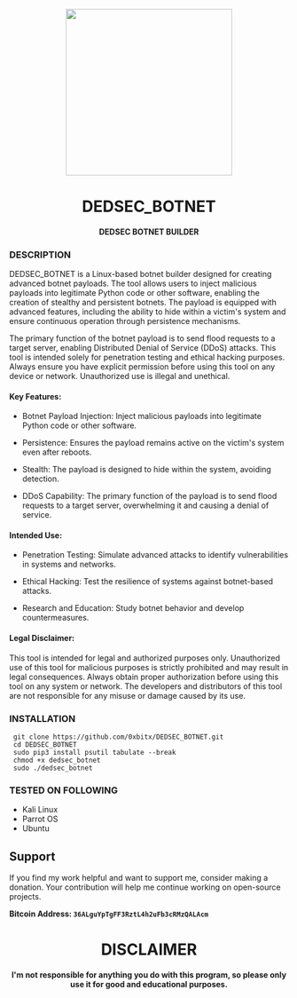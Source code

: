 <p align="center">
<img src="https://media4.giphy.com/media/v1.Y2lkPTc5MGI3NjExNGNmY3Z4eTVydTRwd3phcnVoZjR3a2g2ZTRqaXl4aGJjNjJrb3ZkdiZlcD12MV9pbnRlcm5hbF9naWZfYnlfaWQmY3Q9Zw/dSaaY4DSG3rA4Ndrnq/giphy.gif", width="300", height="300">
</p>

<h1 align="center"> DEDSEC_BOTNET </h1>
<h4 align="center"> DEDSEC BOTNET BUILDER</h4>

### DESCRIPTION

DEDSEC_BOTNET is a Linux-based botnet builder designed for creating advanced botnet payloads. The tool allows users to inject malicious payloads into legitimate Python code or other software, enabling the creation of stealthy and persistent botnets. The payload is equipped with advanced features, including the ability to hide within a victim's system and ensure continuous operation through persistence mechanisms.

The primary function of the botnet payload is to send flood requests to a target server, enabling Distributed Denial of Service (DDoS) attacks. This tool is intended solely for penetration testing and ethical hacking purposes. Always ensure you have explicit permission before using this tool on any device or network. Unauthorized use is illegal and unethical.

#### Key Features:

* Botnet Payload Injection: Inject malicious payloads into legitimate Python code or other software.

* Persistence: Ensures the payload remains active on the victim's system even after reboots.

* Stealth: The payload is designed to hide within the system, avoiding detection.

* DDoS Capability: The primary function of the payload is to send flood requests to a target server, overwhelming it and causing a denial of service.

#### Intended Use:

* Penetration Testing: Simulate advanced attacks to identify vulnerabilities in systems and networks.

* Ethical Hacking: Test the resilience of systems against botnet-based attacks.

* Research and Education: Study botnet behavior and develop countermeasures.

#### Legal Disclaimer:

This tool is intended for legal and authorized purposes only. Unauthorized use of this tool for malicious purposes is strictly prohibited and may result in legal consequences. Always obtain proper authorization before using this tool on any system or network. The developers and distributors of this tool are not responsible for any misuse or damage caused by its use.

### INSTALLATION
     git clone https://github.com/0xbitx/DEDSEC_BOTNET.git
     cd DEDSEC_BOTNET
     sudo pip3 install psutil tabulate --break
     chmod +x dedsec_botnet
     sudo ./dedsec_botnet

### TESTED ON FOLLOWING
* Kali Linux 
* Parrot OS 
* Ubuntu

## Support

If you find my work helpful and want to support me, consider making a donation. Your contribution will help me continue working on open-source projects.

**Bitcoin Address: `36ALguYpTgFF3RztL4h2uFb3cRMzQALAcm`**
   
<h1 align="center"> DISCLAIMER </h1>

<h4 align="center">I'm not responsible for anything you do with this program, so please only use it for good and educational purposes. </h4>

